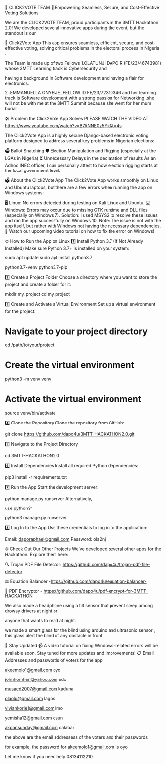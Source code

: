 
🚀 CLICK2VOTE TEAM
🌟 Empowering Seamless, Secure, and Cost-Effective Voting Solutions

We are the CLICK2VOTE TEAM, proud participants in the 3MTT Hackathon 2.0! We developed several innovative apps during the event, but the standout is our  

🎉 Click2Vote App
This app ensures seamless, efficient, secure, and cost-effective voting, solving critical problems in the electoral process in NIgeria .

The Team is made up of two Fellows 1.OLATUNJI DAPO R (FE/23/46743981) whose    3MTT Learning track is Cybersecurity   and

 having  a background in Software development and having a flair for electronics.

2 .EMMANUELLA ONYEIJE ,FELLOW ID FE/23/72310346 and her learning track is Software development with a strong passion for Networking ,she will not be with me at the 3MTT Summit because she went for her mum burial

🛠️ Problem the Click2Vote App Solves PLEASE WATCH THE VIDEO AT https://www.youtube.com/watch?v=B7ANNE0z5Yk&t=4s

The Click2Vote App is a highly secure Django-based electronic voting platform designed to address several key problems  in Nigerian elections:

🗳️ Ballot Snatching
🛡️ Election Manipulation and Rigging (especially at the LGAs in Nigeria)
⏳ Unnecessary Delays in the declaration of results
As an Adhoc INEC officer, I can personally attest to how election rigging starts at the local government level.

🗳️ About the Click2Vote App
The Click2Vote App works smoothly on Linux and Ubuntu laptops, but there are a few errors when running the app  on Windows systems:

🖥️ Linux: No errors detected during testing on Kali Linux and Ubuntu.
💻 Windows: Errors may occur due to missing GTK runtime and DLL files (especially on Windows 7).
Solution: I used MSYS2 to resolve these issues and ran the app successfully on Windows 10.
Note: The issue is not with the app itself, but rather with Windows not having the necessary dependencies.
🎥 Watch our upcoming video tutorial on how to fix the error on Windows!

⚙️ How to Run the App on Linux
1️⃣ Install Python 3.7 (If Not Already Installed)
Make sure Python 3.7+ is installed on your system:


sudo apt update
sudo apt install python3.7 

python3.7-venv python3.7-pip


2️⃣ Create a Project Folder
Choose a directory where you want to store the project and create a folder for it:


mkdir my_project
cd my_project


3️⃣ Create and Activate a Virtual Environment
Set up a virtual environment for the project:


# Navigate to your project directory
cd /path/to/your/project

# Create the virtual environment
python3 -m venv venv

# Activate the virtual environment
source venv/bin/activate


4️⃣ Clone the Repository
Clone the repository from GitHub:


git clone https://github.com/dapo4u/3MTT-HACKATHON2.0.git


5️⃣ Navigate to the Project Directory

cd 3MTT-HACKATHON2.0

6️⃣ Install Dependencies
Install all required Python dependencies:

pip3 install -r requirements.txt


7️⃣ Run the App
Start the development server:


python manage.py runserver
Alternatively, 

use python3:

python3 manage.py runserver



8️⃣ Log In to the App
Use these credentials to log in to the application:

Email: daporaphael@gmail.com
Password: ola2nj


🌐 Check Out Our Other Projects
We’ve developed several other apps for the Hackathon. Explore them here:

🔍 Trojan PDF File Detector: https://github.com/dapo4u/trojan-pdf-file-detector


⚖️ Equation Balancer -https://github.com/dapo4u/equation-balancer-

🔐 PDF Encryptor - https://github.com/dapo4u/pdf-encrypt-for-3MTT-HACKATHON

 We also made a headphone using a tilt sensor that prevent sleep among drowsy drivers at night or 
 
 anyone that wants to read at night.
 
 we made a smart glass for the blind using arduino and ultrasonic sensor ,
 this glass  alert the blind of any obstacle in front

💬 Stay Updated
📹 A video tutorial on fixing Windows-related errors will be available soon.
Stay tuned for more updates and improvements!
📋 Email Addresses and passwords of voters for the app


akeemolo1@gmail.com	   oyo

johnhomhen@yahoo.com	  edo

musaed2007@gmail.com	 kaduna

olaolu@gmail.com	     lagos

viviankorie1@gmail.com	 imo

yemisha12@gmail.com	  osun

akpansunday@gmail.com	 calabar

the above are the email addressess of the voters and their passwords


for example, the password for akeemolo1@gmail.com	  is oyo

Let me know if you need help 08134112210 
